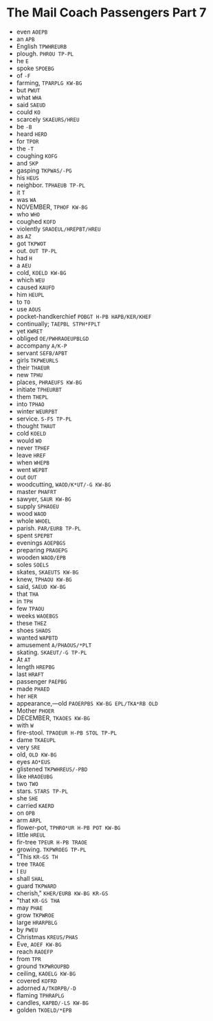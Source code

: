 # The Mail Coach Passengers Part 7

* even `AOEPB`
* an `APB`
* English `TPWHREURB`
* plough. `PHROU TP-PL`
* he `E`
* spoke `SPOEBG`
* of `-F`
* farming, `TPARPLG KW-BG`
* but `PWUT`
* what `WHA`
* said `SAEUD`
* could `KO`
* scarcely `SKAEURS/HREU`
* be `-B`
* heard `HERD`
* for `TPOR`
* the `-T`
* coughing `KOFG`
* and `SKP`
* gasping `TKPWAS/-PG`
* his `HEUS`
* neighbor. `TPHAEUB TP-PL`
* it `T`
* was `WA`
* NOVEMBER, `TPHOF KW-BG`
* who `WHO`
* coughed `KOFD`
* violently `SRAOEUL/HREPBT/HREU`
* as `AZ`
* got `TKPWOT`
* out. `OUT TP-PL`
* had `H`
* a `AEU`
* cold, `KOELD KW-BG`
* which `WEU`
* caused `KAUFD`
* him `HEUPL`
* to `TO`
* use `AOUS`
* pocket-handkerchief `POBGT H-PB HAPB/KER/KHEF`
* continually; `TAEPBL STPH*FPLT`
* yet `KWRET`
* obliged `OE/PWHRAOEUPBLGD`
* accompany `A/K-P`
* servant `SEFB/APBT`
* girls `TKPWEURLS`
* their `THAEUR`
* new `TPHU`
* places, `PHRAEUFS KW-BG`
* initiate `TPHEURBT`
* them `THEPL`
* into `TPHAO`
* winter `WEURPBT`
* service. `S-FS TP-PL`
* thought `THAUT`
* cold `KOELD`
* would `WO`
* never `TPHEF`
* leave `HREF`
* when `WHEPB`
* went `WEPBT`
* out `OUT`
* woodcutting, `WAOD/K*UT/-G KW-BG`
* master `PHAFRT`
* sawyer, `SAUR KW-BG`
* supply `SPHAOEU`
* wood `WAOD`
* whole `WHOEL`
* parish. `PAR/EURB TP-PL`
* spent `SPEPBT`
* evenings `AOEPBGS`
* preparing `PRAOEPG`
* wooden `WAOD/EPB`
* soles `SOELS`
* skates, `SKAEUTS KW-BG`
* knew, `TPHAOU KW-BG`
* said, `SAEUD KW-BG`
* that `THA`
* in `TPH`
* few `TPAOU`
* weeks `WAOEBGS`
* these `THEZ`
* shoes `SHAOS`
* wanted `WAPBTD`
* amusement `A/PHAOUS/*PLT`
* skating. `SKAEUT/-G TP-PL`
* At `AT`
* length `HREPBG`
* last `HRAFT`
* passenger `PAEPBG`
* made `PHAED`
* her `HER`
* appearance,—old `PAOERPBS KW-BG EPL/TKA*RB OLD`
* Mother `PHOER`
* DECEMBER, `TKAOES KW-BG`
* with `W`
* fire-stool. `TPAOEUR H-PB STOL TP-PL`
* dame `TKAEUPL`
* very `SRE`
* old, `OLD KW-BG`
* eyes `AO*EUS`
* glistened `TKPWHREUS/-PBD`
* like `HRAOEUBG`
* two `TWO`
* stars. `STARS TP-PL`
* she `SHE`
* carried `KAERD`
* on `OPB`
* arm `ARPL`
* flower-pot, `TPHRO*UR H-PB POT KW-BG`
* little `HREUL`
* fir-tree `TPEUR H-PB TRAOE`
* growing. `TKPWROEG TP-PL`
* "This `KR-GS TH`
* tree `TRAOE`
* I `EU`
* shall `SHAL`
* guard `TKPWARD`
* cherish," `KHER/EURB KW-BG KR-GS`
* "that `KR-GS THA`
* may `PHAE`
* grow `TKPWROE`
* large `HRARPBLG`
* by `PWEU`
* Christmas `KREUS/PHAS`
* Eve, `AOEF KW-BG`
* reach `RAOEFP`
* from `TPR`
* ground `TKPWROUPBD`
* ceiling, `KAOELG KW-BG`
* covered `KOFRD`
* adorned `A/TKORPB/-D`
* flaming `TPHRAPLG`
* candles, `KAPBD/-LS KW-BG`
* golden `TKOELD/*EPB`
